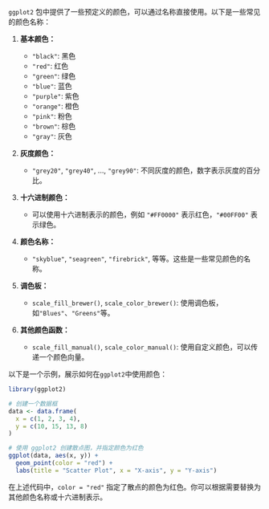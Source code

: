 `ggplot2` 包中提供了一些预定义的颜色，可以通过名称直接使用。以下是一些常见的颜色名称：

1. **基本颜色：**
   - `"black"`: 黑色
   - `"red"`: 红色
   - `"green"`: 绿色
   - `"blue"`: 蓝色
   - `"purple"`: 紫色
   - `"orange"`: 橙色
   - `"pink"`: 粉色
   - `"brown"`: 棕色
   - `"gray"`: 灰色

2. **灰度颜色：**
   - `"grey20"`, `"grey40"`, ..., `"grey90"`: 不同灰度的颜色，数字表示灰度的百分比。

3. **十六进制颜色：**
   - 可以使用十六进制表示的颜色，例如 `"#FF0000"` 表示红色，`"#00FF00"` 表示绿色。

4. **颜色名称：**
   - `"skyblue"`, `"seagreen"`, `"firebrick"`, 等等。这些是一些常见颜色的名称。

5. **调色板：**
   - `scale_fill_brewer()`, `scale_color_brewer()`: 使用调色板，如`"Blues"`、`"Greens"`等。

6. **其他颜色函数：**
   - `scale_fill_manual()`, `scale_color_manual()`: 使用自定义颜色，可以传递一个颜色向量。

以下是一个示例，展示如何在`ggplot2`中使用颜色：

```R
library(ggplot2)

# 创建一个数据框
data <- data.frame(
  x = c(1, 2, 3, 4),
  y = c(10, 15, 13, 8)
)

# 使用 ggplot2 创建散点图，并指定颜色为红色
ggplot(data, aes(x, y)) +
  geom_point(color = "red") +
  labs(title = "Scatter Plot", x = "X-axis", y = "Y-axis")
```

在上述代码中，`color = "red"` 指定了散点的颜色为红色。你可以根据需要替换为其他颜色名称或十六进制表示。